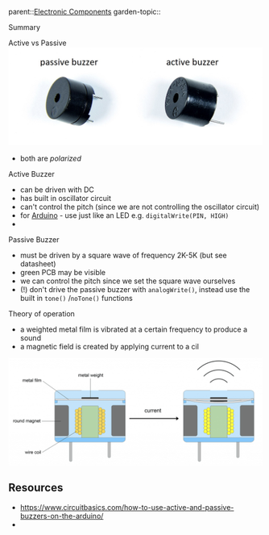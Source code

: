 parent::[Electronic Components](Electronic%20Components.md)
garden-topic::

Summary

Active vs Passive
![](Pasted%20image%2020221007132507.png)
- both are _polarized_

Active Buzzer
- can be driven with DC 
- has built in oscillator circuit 
- can't control the pitch (since we are not controlling the oscillator circuit)
- for [Arduino](Arduino.md) - use just like an LED e.g. `digitalWrite(PIN, HIGH)`
- 


Passive Buzzer
- must be driven by a square wave of frequency 2K-5K (but see datasheet)
- green PCB may be visible
- we can control the pitch since we set the square wave ourselves
- (!) don't drive the passive buzzer with `analogWrite()`, instead use the built in `tone()` /`noTone()` functions


Theory of operation
- a weighted metal film is vibrated at a certain frequency to produce a sound 
- a magnetic field is created by applying current to a cil 


![](Pasted%20image%2020221007132552.png)



## Resources
- https://www.circuitbasics.com/how-to-use-active-and-passive-buzzers-on-the-arduino/
- 